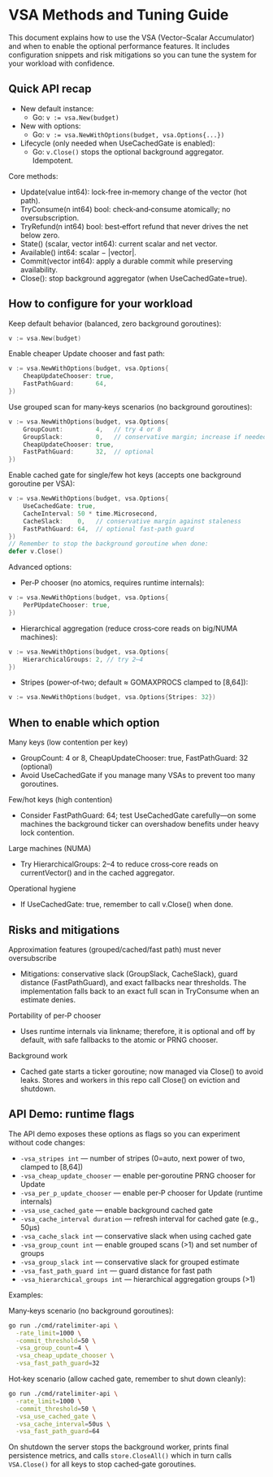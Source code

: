 # VSA Methods and Tuning Guide

This document explains how to use the VSA (Vector–Scalar Accumulator) and when to enable the optional performance features. It includes configuration snippets and risk mitigations so you can tune the system for your workload with confidence.

## Quick API recap
- New default instance:
  - Go: `v := vsa.New(budget)`
- New with options:
  - Go: `v := vsa.NewWithOptions(budget, vsa.Options{...})`
- Lifecycle (only needed when UseCachedGate is enabled):
  - Go: `v.Close()` stops the optional background aggregator. Idempotent.

Core methods:
- Update(value int64): lock‑free in‑memory change of the vector (hot path).
- TryConsume(n int64) bool: check‑and‑consume atomically; no oversubscription.
- TryRefund(n int64) bool: best‑effort refund that never drives the net below zero.
- State() (scalar, vector int64): current scalar and net vector.
- Available() int64: scalar − |vector|.
- Commit(vector int64): apply a durable commit while preserving availability.
- Close(): stop background aggregator (when UseCachedGate=true).

## How to configure for your workload

Keep default behavior (balanced, zero background goroutines):

```go
v := vsa.New(budget)
```

Enable cheaper Update chooser and fast path:

```go
v := vsa.NewWithOptions(budget, vsa.Options{
    CheapUpdateChooser: true,
    FastPathGuard:      64,
})
```

Use grouped scan for many‑keys scenarios (no background goroutines):

```go
v := vsa.NewWithOptions(budget, vsa.Options{
    GroupCount:         4,   // try 4 or 8
    GroupSlack:         0,   // conservative margin; increase if needed
    CheapUpdateChooser: true,
    FastPathGuard:      32,  // optional
})
```

Enable cached gate for single/few hot keys (accepts one background goroutine per VSA):

```go
v := vsa.NewWithOptions(budget, vsa.Options{
    UseCachedGate: true,
    CacheInterval: 50 * time.Microsecond,
    CacheSlack:    0,   // conservative margin against staleness
    FastPathGuard: 64,  // optional fast‑path guard
})
// Remember to stop the background goroutine when done:
defer v.Close()
```

Advanced options:
- Per‑P chooser (no atomics, requires runtime internals):

```go
v := vsa.NewWithOptions(budget, vsa.Options{
    PerPUpdateChooser: true,
})
```

- Hierarchical aggregation (reduce cross‑core reads on big/NUMA machines):

```go
v := vsa.NewWithOptions(budget, vsa.Options{
    HierarchicalGroups: 2, // try 2–4
})
```

- Stripes (power‑of‑two; default ≈ GOMAXPROCS clamped to [8,64]):

```go
v := vsa.NewWithOptions(budget, vsa.Options{Stripes: 32})
```

## When to enable which option

Many keys (low contention per key)
- GroupCount: 4 or 8, CheapUpdateChooser: true, FastPathGuard: 32 (optional)
- Avoid UseCachedGate if you manage many VSAs to prevent too many goroutines.

Few/hot keys (high contention)
- Consider FastPathGuard: 64; test UseCachedGate carefully—on some machines the background ticker can overshadow benefits under heavy lock contention.

Large machines (NUMA)
- Try HierarchicalGroups: 2–4 to reduce cross‑core reads on currentVector() and in the cached aggregator.

Operational hygiene
- If UseCachedGate: true, remember to call v.Close() when done.

## Risks and mitigations

Approximation features (grouped/cached/fast path) must never oversubscribe
- Mitigations: conservative slack (GroupSlack, CacheSlack), guard distance (FastPathGuard), and exact fallbacks near thresholds. The implementation falls back to an exact full scan in TryConsume when an estimate denies.

Portability of per‑P chooser
- Uses runtime internals via linkname; therefore, it is optional and off by default, with safe fallbacks to the atomic or PRNG chooser.

Background work
- Cached gate starts a ticker goroutine; now managed via Close() to avoid leaks. Stores and workers in this repo call Close() on eviction and shutdown.

## API Demo: runtime flags
The API demo exposes these options as flags so you can experiment without code changes:

- `-vsa_stripes int` — number of stripes (0=auto, next power of two, clamped to [8,64])
- `-vsa_cheap_update_chooser` — enable per‑goroutine PRNG chooser for Update
- `-vsa_per_p_update_chooser` — enable per‑P chooser for Update (runtime internals)
- `-vsa_use_cached_gate` — enable background cached gate
- `-vsa_cache_interval duration` — refresh interval for cached gate (e.g., 50µs)
- `-vsa_cache_slack int` — conservative slack when using cached gate
- `-vsa_group_count int` — enable grouped scans (>1) and set number of groups
- `-vsa_group_slack int` — conservative slack for grouped estimate
- `-vsa_fast_path_guard int` — guard distance for fast path
- `-vsa_hierarchical_groups int` — hierarchical aggregation groups (>1)

Examples:

Many‑keys scenario (no background goroutines):
```sh
go run ./cmd/ratelimiter-api \
  -rate_limit=1000 \
  -commit_threshold=50 \
  -vsa_group_count=4 \
  -vsa_cheap_update_chooser \
  -vsa_fast_path_guard=32
```

Hot‑key scenario (allow cached gate, remember to shut down cleanly):
```sh
go run ./cmd/ratelimiter-api \
  -rate_limit=1000 \
  -commit_threshold=50 \
  -vsa_use_cached_gate \
  -vsa_cache_interval=50us \
  -vsa_fast_path_guard=64
```

On shutdown the server stops the background worker, prints final persistence metrics, and calls `store.CloseAll()` which in turn calls `VSA.Close()` for all keys to stop cached‑gate goroutines.
